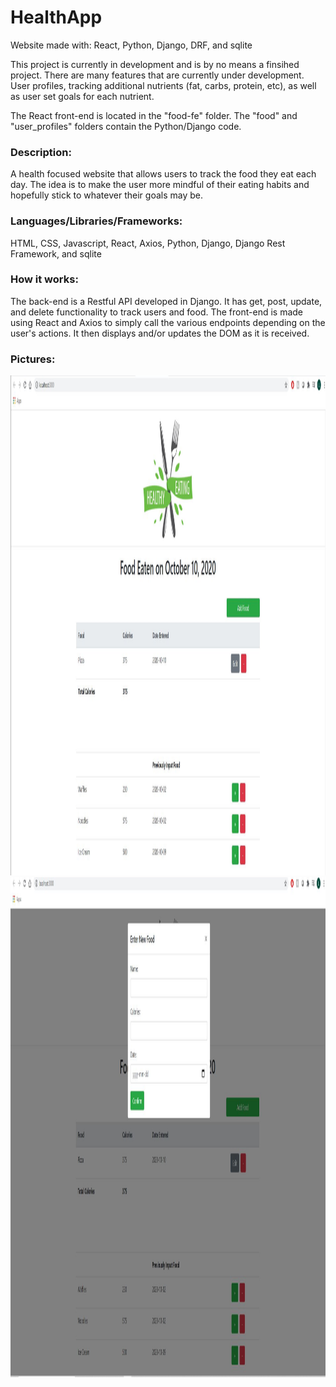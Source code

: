 # HealthApp

Website made with: React, Python, Django, DRF, and sqlite

This project is currently in development and is by no means a finsihed project. There are many features that are currently under development. User profiles, tracking additional nutrients (fat, carbs, protein, etc), as well as user set goals for each nutrient.  

The React front-end is located in the "food-fe" folder. The "food" and "user_profiles" folders contain the Python/Django code.

### Description:
A health focused website that allows users to track the food they eat each day. The idea is to make the user more mindful of their eating habits and hopefully stick to whatever their goals may be. 

### Languages/Libraries/Frameworks:
HTML, CSS, Javascript, React, Axios, Python, Django, Django Rest Framework, and sqlite

### How it works:
The back-end is a Restful API developed in Django. It has get, post, update, and delete functionality to track users and food. The front-end is made using React and Axios to simply call the various endpoints depending on the user's actions. It then displays and/or updates the DOM as it is received.    

### Pictures: 

<img src="https://github.com/lucasg321/HealthApp/blob/master/django_react_proj/templates/frontpage.JPG" width="600" height="800" />


<img src="https://github.com/lucasg321/HealthApp/blob/master/django_react_proj/templates/modal.JPG" width="600" height="800" />

